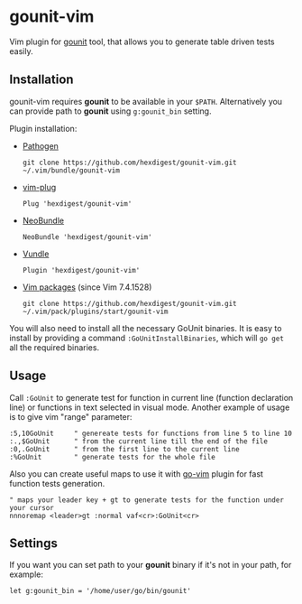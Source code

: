 # gounit-vim

Vim plugin for [gounit](https://github.com/hexdigest/gounit) tool, that allows you to generate table driven tests easily.

## Installation
gounit-vim requires **gounit** to be available in your `$PATH`. Alternatively you can provide path to **gounit** using `g:gounit_bin` setting.

Plugin installation:
* [Pathogen](https://github.com/tpope/vim-pathogen)
    ```
    git clone https://github.com/hexdigest/gounit-vim.git ~/.vim/bundle/gounit-vim
    ```
*  [vim-plug](https://github.com/junegunn/vim-plug)
    ```
    Plug 'hexdigest/gounit-vim'
    ```
*  [NeoBundle](https://github.com/Shougo/neobundle.vim)
    ```
    NeoBundle 'hexdigest/gounit-vim'
    ```
*  [Vundle](https://github.com/gmarik/vundle)
    ```
    Plugin 'hexdigest/gounit-vim'
    ```
*  [Vim packages](http://vimhelp.appspot.com/repeat.txt.html#packages) (since Vim 7.4.1528)
    ```
    git clone https://github.com/hexdigest/gounit-vim.git ~/.vim/pack/plugins/start/gounit-vim
    ```  
You will also need to install all the necessary GoUnit binaries. 
It is easy to install by providing a command `:GoUnitInstallBinaries`, which will `go get` all the required binaries.

## Usage
Call `:GoUnit` to generate test for function in current line (function declaration line) or functions in text selected in visual mode.
Another example of usage is to give vim "range" parameter:
```vim
:5,10GoUnit     " genereate tests for functions from line 5 to line 10
:.,$GoUnit      " from the current line till the end of the file
:0,.GoUnit      " from the first line to the current line
:%GoUnit        " generate tests for the whole file
```

Also you can create useful maps to use it with [go-vim](https://github.com/fatih/vim-go) plugin for fast function tests generation.
```vim
" maps your leader key + gt to generate tests for the function under your cursor
nnnoremap <leader>gt :normal vaf<cr>:GoUnit<cr>
```



## Settings
If you want you can set path to your **gounit** binary if it's not in your path, for example:

    let g:gounit_bin = '/home/user/go/bin/gounit'
